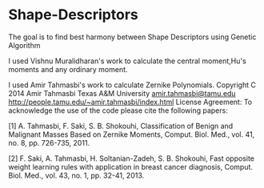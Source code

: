 # Shape-Descriptors
The goal is to find best harmony between Shape Descriptors using Genetic Algorithm

I used Vishnu Muralidharan's work to calculate the central moment,Hu's moments and any ordinary moment.

I used Amir Tahmasbi's work to calculate Zernike Polynomials.
 Copyright C 2014 Amir Tahmasbi
 Texas A&M University
 amir.tahmasbi@tamu.edu
 http://people.tamu.edu/~amir.tahmasbi/index.html
 License Agreement: To acknowledge the use of the code please cite the following papers:

 [1] A. Tahmasbi, F. Saki, S. B. Shokouhi, 
     Classification of Benign and Malignant Masses Based on Zernike Moments, 
     Comput. Biol. Med., vol. 41, no. 8, pp. 726-735, 2011.

 [2] F. Saki, A. Tahmasbi, H. Soltanian-Zadeh, S. B. Shokouhi,
     Fast opposite weight learning rules with application in breast cancer 
     diagnosis, Comput. Biol. Med., vol. 43, no. 1, pp. 32-41, 2013.
